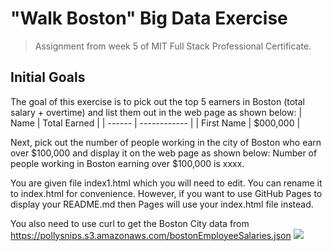 # "Walk Boston" Big Data Exercise
> Assignment from week 5 of MIT Full Stack Professional Certificate.

## Initial Goals
The goal of this exercise is to pick out the top 5 earners in Boston (total salary + overtime) and list them out in the web page as shown below:
| Name    | Total Earned |
| ------  | ------------ |
| First Name | $000,000  |

Next, pick out the number of people working in the city of Boston who earn over $100,000 and display it on the web page as shown below: 
Number of people working in Boston earning over $100,000 is xxxx.

You are given file index1.html which you will need to edit. You can rename it to index.html for convenience. However, if you want to use GitHub Pages to display your README.md then Pages will use your index.html file instead.

You also need to use curl to get the Boston City data from https://pollysnips.s3.amazonaws.com/bostonEmployeeSalaries.json
<img src='boston.png'>
